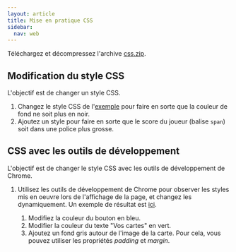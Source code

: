 ```yaml
---
layout: article
title: Mise en pratique CSS
sidebar:
  nav: web
---
```


Téléchargez et décompressez l'archive [css.zip](css.zip).

## Modification du style CSS

L'objectif est de changer un style CSS.

1. Changez le style CSS de l'[exemple](css/bj/index.html) pour faire en sorte que la couleur de fond ne soit plus en noir.
2. Ajoutez un style pour faire en sorte que le score du joueur (balise `span`) soit dans une police plus grosse.


## CSS avec les outils de développement

L'objectif est de changer le style CSS avec les outils de développement de Chrome.

1. Utilisez les outils de développement de Chrome pour observer les styles mis en oeuvre lors de l'affichage de la page, et changez les dynamiquement. Un exemple de résultat est [ici](./result.png).

    1. Modifiez la couleur du bouton en bleu.
    2. Modifier la couleur du texte "Vos cartes" en vert.
    3. Ajoutez un fond gris autour de l'image de la carte. Pour cela, vous pouvez utiliser les propriétés   _padding_ et _margin_.

<!-- 2. Ouvrez une page _Youtube_ ou _Facebook_. Modifiez-la dynamiquement pour changer son style et son contenu. -->